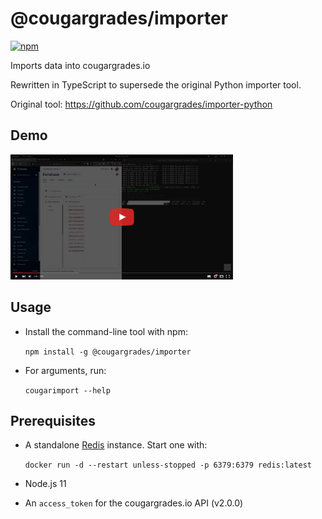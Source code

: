 # @cougargrades/importer

[![npm](https://img.shields.io/npm/v/@cougargrades/importer)](https://www.npmjs.com/@cougargrades/importer)

Imports data into cougargrades.io

Rewritten in TypeScript to supersede the original Python importer tool.

Original tool: https://github.com/cougargrades/importer-python

## Demo

<a href="https://youtu.be/Q8kkSWf34Ww"><img src="img/demo.png" height="200"/></a>

## Usage

- Install the command-line tool with npm:

    `npm install -g @cougargrades/importer`

- For arguments, run:

    `cougarimport --help`

## Prerequisites
- A standalone [Redis](https://redis.io/) instance. Start one with:
    
    `docker run -d --restart unless-stopped -p 6379:6379 redis:latest `

- Node.js 11
- An `access_token` for the cougargrades.io API (v2.0.0)
